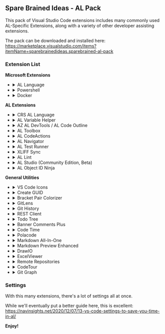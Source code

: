 ## Spare Brained Ideas - AL Pack

This pack of Visual Studio Code extensions includes many commonly used AL-Specific Extensions, along with a variety of other developer assisting extensions.

The pack can be downloaded and installed here:  https://marketplace.visualstudio.com/items?itemName=sparebrainedideas.sparebrained-al-pack

### Extension List

**Microsoft Extensions**

* <details>
    <summary>AL Language</summary>

     [![vs marketplace](https://img.shields.io/vscode-marketplace/v/ms-dynamics-smb.al.svg?label=vs%20marketplace)](https://marketplace.visualstudio.com/items?itemName=ms-dynamics-smb.al)
     The core AL Extension
  </details>

* <details>
    <summary>Powershell</summary>

     [![vs marketplace](https://img.shields.io/vscode-marketplace/v/ms-vscode.powershell.svg?label=vs%20marketplace)](https://marketplace.visualstudio.com/items?itemName=ms-vscode.powershell)
     Run Powershell scripts
  </details>

* <details>
    <summary>Docker</summary>

     [![vs marketplace](https://img.shields.io/vscode-marketplace/v/ms-azuretools.vscode-docker.svg?label=vs%20marketplace)](https://marketplace.visualstudio.com/items?itemName=ms-azuretools.vscode-docker)
     Manage/interact with local Docker systems
  </details>


**AL Extensions**

* <details>
    <summary>CRS AL Language</summary>

     [![vs marketplace](https://img.shields.io/vscode-marketplace/v/waldo.crs-al-language-extension.svg?label=vs%20marketplace)](https://marketplace.visualstudio.com/items?itemName=waldo.crs-al-language-extension)
     Super Useful Shortcuts, Snippits, Commands
  </details>

* <details>
    <summary>AL Variable Helper</summary>

     [![vs marketplace](https://img.shields.io/vscode-marketplace/v/rasmus.al-var-helper.svg?label=vs%20marketplace)](https://marketplace.visualstudio.com/items?itemName=rasmus.al-var-helper)
     Quickly create standard-compliant variables & more
  </details>

* <details>
    <summary>AZ AL DevTools / AL Code Outline</summary>

     [![vs marketplace](https://img.shields.io/vscode-marketplace/v/andrzejzwierzchowski.al-code-outline.svg?label=vs%20marketplace)](https://marketplace.visualstudio.com/items?itemName=andrzejzwierzchowski.al-code-outline)
     A collection of useful tools and shortcuts, like the wonderful Object Wizards and App Browser
  </details>

* <details>
    <summary>AL Toolbox</summary>

     [![vs marketplace](https://img.shields.io/vscode-marketplace/v/bartpermentier.al-toolbox.svg?label=vs%20marketplace)](https://marketplace.visualstudio.com/items?itemName=bartpermentier.al-toolbox)
     Powerful code actions to speed tasks
  </details>

* <details>
    <summary>AL CodeActions</summary>

     [![vs marketplace](https://img.shields.io/vscode-marketplace/v/davidfeldhoff.al-codeactions.svg?label=vs%20marketplace)](https://marketplace.visualstudio.com/items?itemName=davidfeldhoff.al-codeactions)
     More powerful code actions, like the amazing Extract Procedure functions
  </details>

* <details>
    <summary>AL Navigator</summary>

     [![vs marketplace](https://img.shields.io/vscode-marketplace/v/wbrakowski.al-navigator.svg?label=vs%20marketplace)](https://marketplace.visualstudio.com/items?itemName=wbrakowski.al-navigator)
     Rapid variable creation & easy navigation
  </details>

* <details>
    <summary>AL Test Runner</summary>

     [![vs marketplace](https://img.shields.io/vscode-marketplace/v/jamespearson.al-test-runner.svg?label=vs%20marketplace)](https://marketplace.visualstudio.com/items?itemName=jamespearson.al-test-runner)
     An essential helper for running Tests of functions straight from VSC against Dockers
  </details>

* <details>
    <summary>XLIFF Sync</summary>

     [![vs marketplace](https://img.shields.io/vscode-marketplace/v/rvanbekkum.xliff-sync.svg?label=vs%20marketplace)](https://marketplace.visualstudio.com/items?itemName=rvanbekkum.xliff-sync)
     built to synch .xlf files for AL Translations. A must have.
  </details>

* <details>
    <summary>AL Lint</summary>

     [![vs marketplace](https://img.shields.io/vscode-marketplace/v/StefanMaron.allint.svg?label=vs%20marketplace)](https://marketplace.visualstudio.com/items?itemName=StefanMaron.allint)
     For those of us that want to keep an eye on complexity
  </details>

* <details>
    <summary>AL Studio (Community Edition, Beta)</summary>

     [![vs marketplace](https://img.shields.io/vscode-marketplace/v/dynasist.al-studio.svg?label=vs%20marketplace)](https://marketplace.visualstudio.com/items?itemName=dynasist.al-studio)
     Even in the early beta stage, this one is worth it just for the rapid spin-up of new workspaces. Premium features coming soon look stellar.
  </details>

* <details>
    <summary>AL Object ID Ninja</summary>

     [![vs marketplace](https://img.shields.io/vscode-marketplace/v/vjeko.vjeko-al-objid.svg?label=vs%20marketplace)](https://marketplace.visualstudio.com/items?itemName=vjeko.vjeko-al-objid)
     "Zero-configuration, dead-simple, no-collision object ID assignment for multi-user repositories."
  </details>


**General Utilities**

* <details>
    <summary>VS Code Icons</summary>

     [![vs marketplace](https://img.shields.io/vscode-marketplace/v/vscode-icons-team.vscode-icons.svg?label=vs%20marketplace)](https://marketplace.visualstudio.com/items?itemName=vscode-icons-team.vscode-icons)
     Nicer icons in the File Explorer panel
  </details>

* <details>
    <summary>Create GUID</summary>

     [![vs marketplace](https://img.shields.io/vscode-marketplace/v/nwallace.createguid.svg?label=vs%20marketplace)](https://marketplace.visualstudio.com/items?itemName=nwallace.createguid)
     Just a quick & easy GUID maker
  </details>

* <details>
    <summary>Bracket Pair Colorizer</summary>

     [![vs marketplace](https://img.shields.io/vscode-marketplace/v/CoenraadS.bracket-pair-colorizer-2.svg?label=vs%20marketplace)](https://marketplace.visualstudio.com/items?itemName=CoenraadS.bracket-pair-colorizer-2)
     Helps code readability
  </details>

* <details>
    <summary>GitLens</summary>

     [![vs marketplace](https://img.shields.io/vscode-marketplace/v/eamodio.gitlens.svg?label=vs%20marketplace)](https://marketplace.visualstudio.com/items?itemName=eamodio.gitlens)
     TONS of information about the code pulled from Git. Never wonder "when did THAT line get added" again.
  </details>

* <details>
    <summary>Git History</summary>

     [![vs marketplace](https://img.shields.io/vscode-marketplace/v/donjayamanne.githistory.svg?label=vs%20marketplace)](https://marketplace.visualstudio.com/items?itemName=donjayamanne.githistory)
     Easily see the history of a file or workspace, rapidly review differences, etc.
  </details>

* <details>
    <summary>REST Client</summary>

     [![vs marketplace](https://img.shields.io/vscode-marketplace/v/humao.rest-client.svg?label=vs%20marketplace)](https://marketplace.visualstudio.com/items?itemName=humao.rest-client)
     An essential tool if you're doing API dev. You can run REST calls from files in VSC directly, no Postman required.
  </details>

* <details>
    <summary>Todo Tree</summary>

     [![vs marketplace](https://img.shields.io/vscode-marketplace/v/Gruntfuggly.todo-tree.svg?label=vs%20marketplace)](https://marketplace.visualstudio.com/items?itemName=Gruntfuggly.todo-tree)
     an overview of TODO tags in a workspace, along with highlighting and jump-to functionality
  </details>

* <details>
    <summary>Banner Comments Plus</summary>

     [![vs marketplace](https://img.shields.io/vscode-marketplace/v/lunarlimbo.banner-comments-plus.svg?label=vs%20marketplace)](https://marketplace.visualstudio.com/items?itemName=lunarlimbo.banner-comments-plus)
     Great for making big comments visible from the Minimap (Code Outline)
  </details>

* <details>
    <summary>Code Time</summary>

     [![vs marketplace](https://img.shields.io/vscode-marketplace/v/softwaredotcom.swdc-vscode.svg?label=vs%20marketplace)](https://marketplace.visualstudio.com/items?itemName=softwaredotcom.swdc-vscode)
     this is an amazing tracking tool so you can get Metrics on how you work in VSC (free signup required)
  </details>

* <details>
    <summary>Polacode</summary>

     [![vs marketplace](https://img.shields.io/vscode-marketplace/v/jeff-hykin.polacode-2019.svg?label=vs%20marketplace)](https://marketplace.visualstudio.com/items?itemName=jeff-hykin.polacode-2019)
     This tool helps you make beautiful screencaps of code chunks, excellent for blogs, emails, presentations
  </details>

* <details>
    <summary>Markdown All-In-One</summary>

     [![vs marketplace](https://img.shields.io/vscode-marketplace/v/yzhang.markdown-all-in-one.svg?label=vs%20marketplace)](https://marketplace.visualstudio.com/items?itemName=yzhang.markdown-all-in-one)
     Lots of keyboard shortcuts and helpers if you're editing Markdown files
  </details>

* <details>
    <summary>Markdown Preview Enhanced</summary>

     [![vs marketplace](https://img.shields.io/vscode-marketplace/v/shd101wyy.markdown-preview-enhanced.svg?label=vs%20marketplace)](https://marketplace.visualstudio.com/items?itemName=shd101wyy.markdown-preview-enhanced)
     A better preview panel for Markdown files
  </details>

* <details>
    <summary>DrawIO</summary>

     [![vs marketplace](https://img.shields.io/vscode-marketplace/v/hediet.vscode-drawio.svg?label=vs%20marketplace)](https://marketplace.visualstudio.com/items?itemName=hediet.vscode-drawio)
     a great little tool for doing up diagrams right inside VSC
  </details>

* <details>
    <summary>ExcelViewer</summary>

     [![vs marketplace](https://img.shields.io/vscode-marketplace/v/grapecity.gc-excelviewer.svg?label=vs%20marketplace)](https://marketplace.visualstudio.com/items?itemName=grapecity.gc-excelviewer)
     a super handy panel for previewing Excel and CSV data
  </details>

* <details>
    <summary>Remote Repositories</summary>

     [![vs marketplace](https://img.shields.io/vscode-marketplace/v/github.remotehub.svg?label=vs%20marketplace)](https://marketplace.visualstudio.com/items?itemName=github.remotehub)
     lets you quickly browse, search, edit, and commit to any remote GitHub repository directly from within Visual Studio Code without having to Clone the whole repo.
  </details>
  
* <details>
    <summary>CodeTour</summary>

     [![vs marketplace](https://img.shields.io/vscode-marketplace/v/vsls-contrib.codetour.svg?label=vs%20marketplace)](https://marketplace.visualstudio.com/items?itemName=vsls-contrib.codetour)
     record and playback guided tours of codebases, directly within the editor
  </details>

* <details>
    <summary>Git Graph</summary>

     [![vs marketplace](https://img.shields.io/vscode-marketplace/v/mhutchie.git-graph.svg?label=vs%20marketplace)](https://marketplace.visualstudio.com/items?itemName=mhutchie.git-graph)
     View a Git Graph of your repository, and easily perform Git actions from the graph. Configurable to look the way you want!
  </details>

### Settings

With this many extensions, there's a lot of settings all at once.

While we'll eventually put a better guide here, this is excellent: https://navinsights.net/2020/12/07/13-vs-code-settings-to-save-you-time-in-al/




**Enjoy!**
